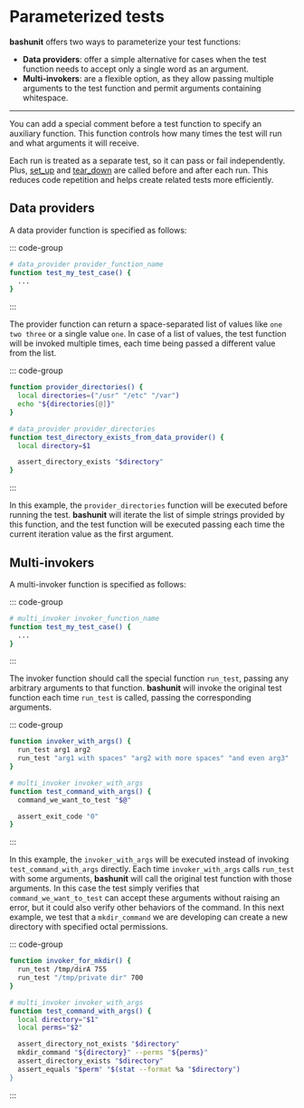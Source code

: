 # Parameterized tests

**bashunit** offers two ways to parameterize your test functions:
- **Data providers**: offer a simple alternative for cases when the test function needs to accept only a single word as an argument.
- **Multi-invokers**: are a flexible option, as they allow passing multiple arguments to the test function and permit arguments containing whitespace.

---

You can add a special comment before a test function to specify an auxiliary function. This function controls how many times the test will run and what arguments it will receive.

Each run is treated as a separate test, so it can pass or fail independently. Plus, [set_up](/test-files#set-up-function) and [tear_down](/test-files#tear-down-function) are called before and after each run. This reduces code repetition and helps create related tests more efficiently.

## Data providers

A data provider function is specified as follows:

::: code-group
```bash [Example]
# data_provider provider_function_name
function test_my_test_case() {
  ...
}
```
:::

The provider function can return a space-separated list of values like `one two three` or a single value `one`. In case of a list of values, the test function will be invoked multiple times, each time being passed a different value from the list.

::: code-group
```bash [Example]
function provider_directories() {
  local directories=("/usr" "/etc" "/var")
  echo "${directories[@]}"
}

# data_provider provider_directories
function test_directory_exists_from_data_provider() {
  local directory=$1

  assert_directory_exists "$directory"
}
```
:::

In this example, the `provider_directories` function will be executed before running the test. **bashunit** will iterate the list of simple strings provided by this function, and the test function will be executed passing each time the current iteration value as the first argument.

## Multi-invokers

A multi-invoker function is specified as follows:

::: code-group
```bash [Example]
# multi_invoker invoker_function_name
function test_my_test_case() {
  ...
}
```
:::

The invoker function should call the special function `run_test`, passing any arbitrary arguments to that function. **bashunit** will invoke the original test function each time `run_test` is called, passing the corresponding arguments.

::: code-group
```bash [Example]
function invoker_with_args() {
  run_test arg1 arg2
  run_test "arg1 with spaces" "arg2 with more spaces" "and even arg3"
}

# multi_invoker invoker_with_args
function test_command_with_args() {
  command_we_want_to_test "$@"

  assert_exit_code "0"
}
```
:::

In this example, the `invoker_with_args` will be executed instead of invoking `test_command_with_args` directly. Each time `invoker_with_args` calls `run_test` with some arguments, **bashunit** will call the original test function with those arguments. In this case the test simply verifies that `command_we_want_to_test` can accept these arguments without raising an error, but it could also verify other behaviors of the command. In this next example, we test that a `mkdir_command` we are developing can create a new directory with specified octal permissions.

::: code-group
```bash [Example]
function invoker_for_mkdir() {
  run_test /tmp/dirA 755
  run_test "/tmp/private dir" 700
}

# multi_invoker invoker_with_args
function test_command_with_args() {
  local directory="$1"
  local perms="$2"

  assert_directory_not_exists "$directory"
  mkdir_command "${directory}" --perms "${perms}"
  assert_directory_exists "$directory"
  assert_equals "$perm" "$(stat --format %a "$directory")
}
```
:::
